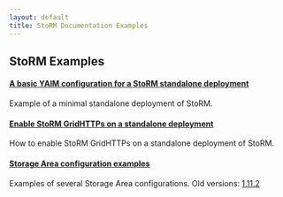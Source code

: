 ```yaml
---
layout: default
title: StoRM Documentation Examples
---
```


## StoRM Examples

#### [A basic YAIM configuration for a StoRM standalone deployment][example1] 
Example of a minimal standalone deployment of StoRM.

#### [Enable StoRM GridHTTPs on a standalone deployment][example2] 
How to enable StoRM GridHTTPs on a standalone deployment of StoRM.

#### [Storage Area configuration examples][example3] 
Examples of several Storage Area configurations.
Old versions: [1.11.2][example3old1]



[example1]: {{site.baseurl}}/documentation/examples/basic-storm-standalone-configuration/1.11.2/basic-storm-standalone-configuration.html
[example2]: {{site.baseurl}}/documentation/examples/enable-gridhttps-standalone-deployment/1.11.2/enable-gridhttps-standalone-deployment.html
[example3]: {{site.baseurl}}/documentation/examples/storage-area-configuration-examples/1.11.3/storage-area-configuration-examples.html
[example3old1]: {{site.baseurl}}/documentation/examples/storage-area-configuration-examples/1.11.2/storage-area-configuration-examples.html
